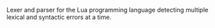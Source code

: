 Lexer and parser for the Lua programming language detecting multiple lexical and syntactic errors at a time.
